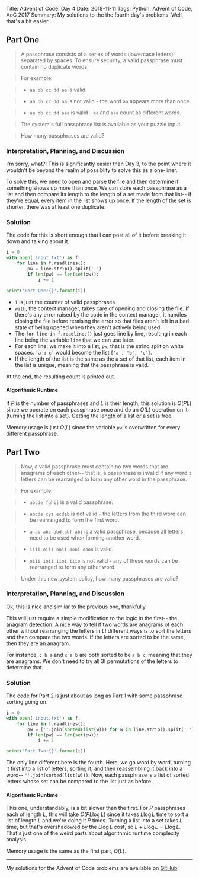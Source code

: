 Title: Advent of Code: Day 4
Date: 2018-11-11
Tags: Python, Advent of Code, AoC 2017
Summary: My solutions to the the fourth day's problems.  Well, that's a bit easier

## Part One
> A passphrase consists of a series of words (lowercase letters) separated by spaces.
> To ensure security, a valid passphrase must contain no duplicate words.

> For example:

> * `aa bb cc dd ee` is valid.

> * `aa bb cc dd aa` is not valid - the word `aa` appears more than once.

> * `aa bb cc dd aaa` is valid - `aa` and `aaa` count as different words.

> The system's full passphrase list is available as your puzzle input.

> How many passphrases are valid?

### Interpretation, Planning, and Discussion

I'm sorry, what?!
This is significantly easier than Day 3, to the point where it wouldn't be beyond the realm of possiblity to solve this as a one-liner.

To solve this, we need to open and parse the file and then determine if something shows up more than once.
We can store each passphrase as a list and then compare its length to the length of a set made from that list-- if they're equal, every item in the list shows up once.
If the length of the set is shorter, there was at least one duplicate.

### Solution 

The code for this is short enough that I can post all of it before breaking it down and talking about it.

```python
i = 0
with open('input.txt') as f:
    for line in f.readlines():
        pw = line.strip().split(' ')
        if len(pw) == len(set(pw)):
            i += 1

print('Part One:{}'.format(i))
```
* `i` is just the counter of valid passphrases
* `with`, the context manager, takes care of opening and closing the file.
If there's any error raised by the code in the context manager, it handles closing the file before reraising the error so that files aren't left in a bad state of being opened when they aren't actively being used.
* The `for line in f.readlines()` just goes line by line, resulting in each line being the variable `line` that we can use later.
* For each line, we make it into a list, `pw`, that is the string split on white spaces.
`'a b c'` would become the list `['a', 'b', 'c']`.
* If the length of the list is the same as the a set of that list, each item in the list is unique, meaning that the passphrase is valid.

At the end, the resulting count is printed out. 

#### Algorithmic Runtime

If $P$ is the number of passphrases and $L$ is their length, this solution is $O(PL)$ since we operate on each passphrase once and do an $O(L)$ operation on it (turning the list into a set).
Getting the length of a list or a set is free. 

Memory usage is just $O(L)$ since the variable `pw` is overwritten for every different passphrase.

## Part Two
> Now, a valid passphrase must contain no two words that are anagrams of each other-- that is, a passphrase is invalid if any word's letters can be rearranged to form any other word in the passphrase.

> For example:

> * `abcde fghij` is a valid passphrase.

> * `abcde xyz ecdab` is not valid - the letters from the third word can be rearranged to form the first word.

> * `a ab abc abd abf abj` is a valid passphrase, because all letters need to be used when forming another word.

> * `iiii oiii ooii oooi oooo` is valid.

> * `oiii ioii iioi iiio` is not valid - any of these words can be rearranged to form any other word.

> Under this new system policy, how many passphrases are valid?

### Interpretation, Planning, and Discussion

Ok, this is nice and similar to the previous one, thankfully.

This will just require a simple modification to the logic in the first-- the anagram detection.
A nice way to tell if two words are anagrams of each other without rearranging the letters in $L!$ different ways is to sort the letters and then compare the two words.
If the letters are sorted to be the same, then they are an anagram.

For instance, `c b a` and `c a b` are both sorted to be `a b c`, meaning that they are anagrams.
We don't need to try all $3!$ permutations of the letters to determine that. 

### Solution 

The code for Part 2 is just about as long as Part 1 with some passphrase sorting going on.

```python
i = 0
with open('input.txt') as f:
    for line in f.readlines():
        pw = [''.join(sorted(list(w))) for w in line.strip().split(' ')]
        if len(pw) == len(set(pw)):
            i += 1

print('Part Two:{}'.format(i))
```

The only line different here is the fourth.
Here, we go word by word, turning it first into a list of letters, sorting it, and then reassembling it back into a word-- `''.join(sorted(list(w)))`.
Now, each passphrase is a list of sorted letters whose set can be compared to the list just as before.

#### Algorithmic Runtime

This one, understandably, is a bit slower than the first.
For $P$ passphrases each of length $L$, this will take $O(PL\log{L})$ since it takes $L\log{L}$ time to sort a list of length $L$ and we're doing it $P$ times.
Turning a list into a set takes $L$ time, but that's overshadowed by the $L\log{L}$ cost, so $L + L\log{L} = L\log{L}$.
That's just one of the weird parts about algorithmic runtime complexity analysis.

Memory usage is the same as the first part, $O(L)$.

----

My solutions for the Advent of Code problems are available on [GitHub](https://github.com/byarmis/AdventOfCode).

